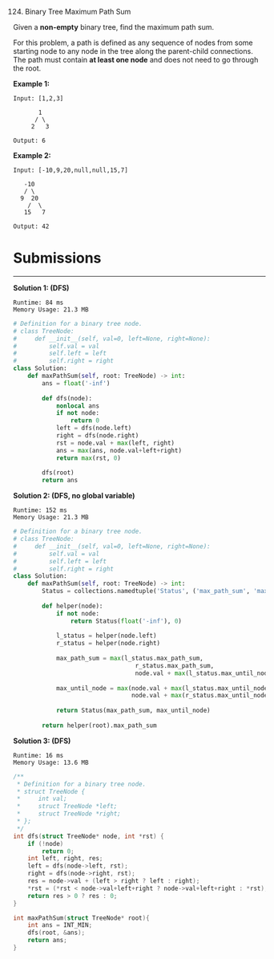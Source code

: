 124. Binary Tree Maximum Path Sum

Given a **non-empty** binary tree, find the maximum path sum.

For this problem, a path is defined as any sequence of nodes from some starting node to any node in the tree along the parent-child connections. The path must contain **at least one node** and does not need to go through the root.

**Example 1:**
```
Input: [1,2,3]

       1
      / \
     2   3

Output: 6
```

**Example 2:**
```
Input: [-10,9,20,null,null,15,7]

   -10
   / \
  9  20
    /  \
   15   7

Output: 42
```

# Submissions
---
**Solution 1: (DFS)**
```
Runtime: 84 ms
Memory Usage: 21.3 MB
```
```python
# Definition for a binary tree node.
# class TreeNode:
#     def __init__(self, val=0, left=None, right=None):
#         self.val = val
#         self.left = left
#         self.right = right
class Solution:
    def maxPathSum(self, root: TreeNode) -> int:
        ans = float('-inf')
        
        def dfs(node):
            nonlocal ans
            if not node:
                return 0
            left = dfs(node.left)
            right = dfs(node.right)
            rst = node.val + max(left, right)
            ans = max(ans, node.val+left+right)
            return max(rst, 0)
        
        dfs(root)
        return ans
```

**Solution 2: (DFS, no global variable)**
```
Runtime: 152 ms
Memory Usage: 21.3 MB
```
```python
# Definition for a binary tree node.
# class TreeNode:
#     def __init__(self, val=0, left=None, right=None):
#         self.val = val
#         self.left = left
#         self.right = right
class Solution:
    def maxPathSum(self, root: TreeNode) -> int:
        Status = collections.namedtuple('Status', ('max_path_sum', 'max_until_node'))
        
        def helper(node):
            if not node:
                return Status(float('-inf'), 0)
            
            l_status = helper(node.left)
            r_status = helper(node.right)
            
            max_path_sum = max(l_status.max_path_sum, 
                                  r_status.max_path_sum,
                                  node.val + max(l_status.max_until_node, 0) + max(r_status.max_until_node, 0))
            
            max_until_node = max(node.val + max(l_status.max_until_node, 0),  
                                 node.val + max(r_status.max_until_node, 0))
            
            return Status(max_path_sum, max_until_node)
    
        return helper(root).max_path_sum
```

**Solution 3: (DFS)**
```
Runtime: 16 ms
Memory Usage: 13.6 MB
```
```c
/**
 * Definition for a binary tree node.
 * struct TreeNode {
 *     int val;
 *     struct TreeNode *left;
 *     struct TreeNode *right;
 * };
 */
int dfs(struct TreeNode* node, int *rst) {
    if (!node)
        return 0;
    int left, right, res;
    left = dfs(node->left, rst);
    right = dfs(node->right, rst);
    res = node->val + (left > right ? left : right);
    *rst = (*rst < node->val+left+right ? node->val+left+right : *rst);
    return res > 0 ? res : 0;
}

int maxPathSum(struct TreeNode* root){
    int ans = INT_MIN;
    dfs(root, &ans);
    return ans;
}
```
